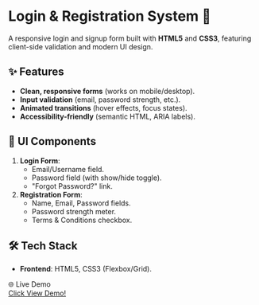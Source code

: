 # Login & Registration System 🌟

A responsive login and signup form built with **HTML5** and **CSS3**, featuring client-side validation and modern UI design.

## ✨ Features
- **Clean, responsive forms** (works on mobile/desktop).
- **Input validation** (email, password strength, etc.).
- **Animated transitions** (hover effects, focus states).
- **Accessibility-friendly** (semantic HTML, ARIA labels).

## 🎨 UI Components
1. **Login Form**:
   - Email/Username field.
   - Password field (with show/hide toggle).
   - "Forgot Password?" link.
2. **Registration Form**:
   - Name, Email, Password fields.
   - Password strength meter.
   - Terms & Conditions checkbox.

## 🛠️ Tech Stack
- **Frontend**: HTML5, CSS3 (Flexbox/Grid).

🌐 Live Demo
<br><a href="https://login-registration-templet.netlify.app/">Click View Demo!</a>
